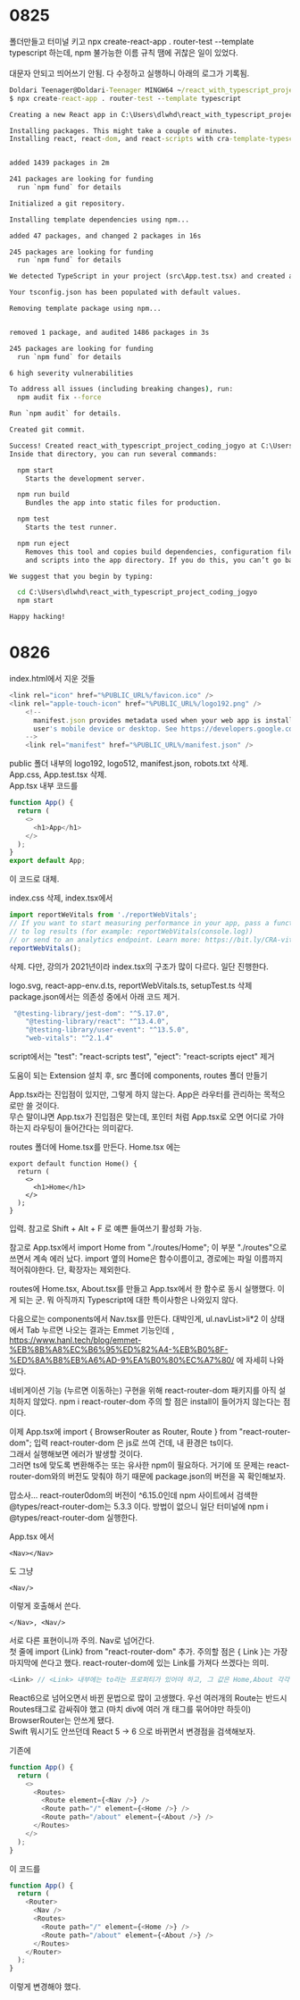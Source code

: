 # 0825

폴더만들고 터미널 키고 npx create-react-app . router-test --template typescript 하는데, npm 불가능한 이름 규칙 땜에 귀찮은 일이 있었다.<br><br> 대문자 안되고 띄어쓰기 안됨.
다 수정하고 실행하니 아래의 로그가 기록됨.
```cmd
Doldari Teenager@Doldari-Teenager MINGW64 ~/react_with_typescript_project_coding_jogyo
$ npx create-react-app . router-test --template typescript

Creating a new React app in C:\Users\dlwhd\react_with_typescript_project_coding_jogyo.

Installing packages. This might take a couple of minutes.
Installing react, react-dom, and react-scripts with cra-template-typescript...


added 1439 packages in 2m

241 packages are looking for funding
  run `npm fund` for details

Initialized a git repository.

Installing template dependencies using npm...

added 47 packages, and changed 2 packages in 16s

245 packages are looking for funding
  run `npm fund` for details

We detected TypeScript in your project (src\App.test.tsx) and created a tsconfig.json file for you.

Your tsconfig.json has been populated with default values.

Removing template package using npm...


removed 1 package, and audited 1486 packages in 3s

245 packages are looking for funding
  run `npm fund` for details

6 high severity vulnerabilities

To address all issues (including breaking changes), run:
  npm audit fix --force

Run `npm audit` for details.

Created git commit.

Success! Created react_with_typescript_project_coding_jogyo at C:\Users\dlwhd\react_with_typescript_project_coding_jogyo
Inside that directory, you can run several commands:

  npm start
    Starts the development server.

  npm run build
    Bundles the app into static files for production.

  npm test
    Starts the test runner.

  npm run eject
    Removes this tool and copies build dependencies, configuration files
    and scripts into the app directory. If you do this, you can’t go back!

We suggest that you begin by typing:

  cd C:\Users\dlwhd\react_with_typescript_project_coding_jogyo
  npm start

Happy hacking!
```

# 0826

index.html에서 지운 것들 

```typescript   
<link rel="icon" href="%PUBLIC_URL%/favicon.ico" />
<link rel="apple-touch-icon" href="%PUBLIC_URL%/logo192.png" />
    <!--
      manifest.json provides metadata used when your web app is installed on a
      user's mobile device or desktop. See https://developers.google.com/web/fundamentals/web-app-manifest/
    -->
    <link rel="manifest" href="%PUBLIC_URL%/manifest.json" />
```
public 폴더 내부의 logo192, logo512, manifest.json, robots.txt 삭제.<br>
App.css, App.test.tsx 삭제.<br>
App.tsx 내부 코드를

```typescript
function App() {
  return (
    <>
      <h1>App</h1>
    </>
  );
}
export default App;
```
이 코드로 대체.

index.css 삭제,
index.tsx에서 
```typescript
import reportWeVitals from './reportWebVitals';
// If you want to start measuring performance in your app, pass a function
// to log results (for example: reportWebVitals(console.log))
// or send to an analytics endpoint. Learn more: https://bit.ly/CRA-vitals
reportWebVitals();
```
삭제. 다만, 강의가 2021년이라 index.tsx의 구조가 많이 다르다. 일단 진행한다.

logo.svg, react-app-env.d.ts, reportWebVitals.ts, setupTest.ts 삭제
package.json에서는 의존성 중에서 아래 코드 제거.

```typescript
 "@testing-library/jest-dom": "^5.17.0",
    "@testing-library/react": "^13.4.0",
    "@testing-library/user-event": "^13.5.0",
    "web-vitals": "^2.1.4"
```

script에서는 
"test": "react-scripts test",
    "eject": "react-scripts eject"
제거

도움이 되는 Extension 설치 후, src 폴더에 components, routes 폴더 만들기

App.tsx라는 진입점이 있지만, 그렇게 하지 않는다. App은 라우터를 관리하는 목적으로만 쓸 것이다.<br>무슨 말이냐면 App.tsx가 진입점은 맞는데, 포인터 처럼 App.tsx로 오면 어디로 가야하는지 라우팅이 들어간다는 의미같다. 

routes 폴더에 Home.tsx를 만든다.
Home.tsx 에는
```
export default function Home() {
  return (
    <>
      <h1>Home</h1>
    </>
  );
}
```
입력. 참고로 Shift + Alt + F 로 예쁜 들여쓰기 활성화 가능.

참고로 App.tsx에서 import Home from "./routes/Home"; 이 부분 "./routes"으로 쓰면서 계속 에러 났다. import 옆의 Home은 함수이름이고, 경로에는 파일 이름까지 적어줘야한다. 단, 확장자는 제외한다.

routes에 Home.tsx, About.tsx를 만들고 App.tsx에서 한 함수로 동시 실행했다. 이게 되는 군.
뭐 아직까지 Typescript에 대한 특이사항은 나와있지 않다.

다음으로는 components에서 Nav.tsx를 만든다.
대박인게, ul.navList>li*2 이 상태에서 Tab 누르면 나오는 결과는 Emmet 기능인데 , https://www.hanl.tech/blog/emmet-%EB%8B%A8%EC%B6%95%ED%82%A4-%EB%B0%8F-%ED%8A%B8%EB%A6%AD-9%EA%B0%80%EC%A7%80/ 에 자세히 나와있다. 

네비게이션 기능 (누르면 이동하는) 구현을 위해 react-router-dom 패키지를 아직 설치하지 않았다. 
npm i react-router-dom 주의 할 점은 install이 들어가지 않는다는 점이다. 

이제 App.tsx에 import { BrowserRouter as Router, Route } from "react-router-dom";
입력
react-router-dom 은 js로 쓰여 건데, 내 환경은 ts이다.<br> 그래서 실행해보면 에러가 발생할 것이다. <br>
그러면 ts에 맞도록 변환해주는 또는 유사한 npm이 필요하다. 거기에 또 문제는 react-router-dom와의 버전도 맞춰야 하기 때문에 package.json의 버전을 꼭 확인해보자.

맙소사... react-router0dom의 버전이 ^6.15.0인데 npm 사이트에서 검색한 @types/react-router-dom는 5.3.3 이다. 방법이 없으니 일단 터미널에 npm i @types/react-router-dom 실행한다.

App.tsx 에서 
```
<Nav></Nav>
```
도 그냥 
```
<Nav/>
```
이렇게 호출해서 쓴다. 
```
</Nav>, <Nav/>
```
서로 다른 표현이니까 주의.
Nav로 넘어간다.<br> 첫 줄에 import {Link} from "react-router-dom" 추가. 주의할 점은 { Link }는 가장 마지막에 쓴다고 했다. react-router-dom에 있는 Link를 가져다 쓰겠다는 의미.

```typescript
<Link> // <Link> 내부에는 to라는 프로퍼티가 있어야 하고, 그 값은 Home,About 각각 App에있는 path와 동일해야한다. 
```



React6으로 넘어오면서 바뀐 문법으로 많이 고생했다. 
우선 여러개의 Route는 반드시 Routes태그로 감싸줘야 했고 (마치 div에 여러 개 태그를 묶어야만 하듯이) BrowserRouter는 안쓰게 됐다. <br>Swift 뭐시기도 안쓰던데 React 5 -> 6 으로 바뀌면서 변경점을 검색해보자.

기존에 
```typescript
function App() {
  return (
    <>
      <Routes>
        <Route element={<Nav />} />
        <Route path="/" element={<Home />} />
        <Route path="/about" element={<About />} />
      </Routes>
    </>
  );
}
``` 
이 코드를
```typescript
function App() {
  return (
    <Router>
      <Nav />
      <Routes>
        <Route path="/" element={<Home />} />
        <Route path="/about" element={<About />} />
      </Routes>
    </Router>
  );
}
``` 
이렇게 변경해야 했다.


